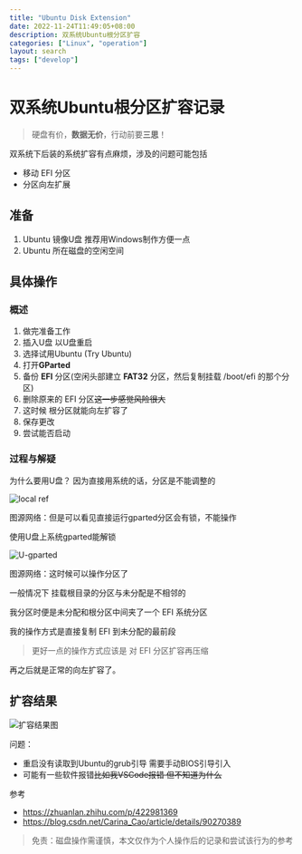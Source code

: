 ```yaml
---
title: "Ubuntu Disk Extension"
date: 2022-11-24T11:49:05+08:00
description: 双系统Ubuntu根分区扩容
categories: ["Linux", "operation"]
layout: search
tags: ["develop"]
---
```


# 双系统Ubuntu根分区扩容记录

> 硬盘有价，**数据无价**，行动前要**三思**！

双系统下后装的系统扩容有点麻烦，涉及的问题可能包括

- 移动 EFI 分区
- 分区向左扩展

## 准备

1. Ubuntu 镜像U盘 推荐用Windows制作方便一点
2. Ubuntu 所在磁盘的空闲空间

## 具体操作

### 概述

1. 做完准备工作
2. 插入U盘 以U盘重启
3. 选择试用Ubuntu (Try Ubuntu)
4. 打开**GParted**
4. 备份 **EFI** 分区(空闲头部建立 **FAT32** 分区，然后复制挂载 /boot/efi 的那个分区)
4. 删除原来的 EFI 分区~~这一步感觉风险很大~~
4. 这时候 根分区就能向左扩容了
4. 保存更改
4. 尝试能否启动

### 过程与解疑

为什么要用U盘？ 因为直接用系统的话，分区是不能调整的

![local ref](https://img-blog.csdnimg.cn/20190516180733792.png)

图源网络：但是可以看见直接运行gparted分区会有锁，不能操作

使用U盘上系统gparted能解锁

![U-gparted](https://img-blog.csdnimg.cn/20190516182242813.jpg)

图源网络：这时候可以操作分区了

一般情况下 挂载根目录的分区与未分配是不相邻的

我分区时便是未分配和根分区中间夹了一个 EFI 系统分区

我的操作方式是直接复制 EFI 到未分配的最前段

> 更好一点的操作方式应该是 对 EFI 分区扩容再压缩

再之后就是正常的向左扩容了。

## 扩容结果

![扩容结果图](images/ubuntu-ext.png)

问题：

- 重启没有读取到Ubuntu的grub引导 需要手动BIOS引导引入
- 可能有一些软件报错~~比如我VSCode报错 但不知道为什么~~

参考

- https://zhuanlan.zhihu.com/p/422981369
- https://blog.csdn.net/Carina_Cao/article/details/90270389

> 免责：磁盘操作需谨慎，本文仅作为个人操作后的记录和尝试该行为的参考